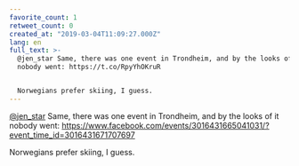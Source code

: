 ```yaml
---
favorite_count: 1
retweet_count: 0
created_at: "2019-03-04T11:09:27.000Z"
lang: en
full_text: >-
  @jen_star Same, there was one event in Trondheim, and by the looks of it
  nobody went: https://t.co/RpyYhOKruR


  Norwegians prefer skiing, I guess.
---
```


[@jen_star](https://twitter.com/jen_star) Same, there was one event in
Trondheim, and by the looks of it nobody went:
<https://www.facebook.com/events/3016431665041031/?event_time_id=3016431671707697>

Norwegians prefer skiing, I guess.
